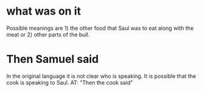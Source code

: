 # what was on it

Possible meanings are 1) the other food that Saul was to eat along with the meat or 2) other parts of the bull.

# Then Samuel said

In the original language it is not clear who is speaking. It is possible that the cook is speaking to Saul. AT: "Then the cook said"

